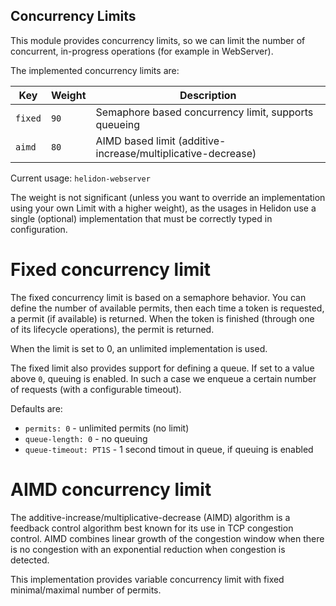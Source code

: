 Concurrency Limits
-----

This module provides concurrency limits, so we can limit the number of concurrent, in-progress operations (for example in WebServer).

The implemented concurrency limits are:

| Key     | Weight | Description                                                  |
|---------|--------|--------------------------------------------------------------|
| `fixed` | `90`   | Semaphore based concurrency limit, supports queueing         |
| `aimd`  | `80`   | AIMD based limit (additive-increase/multiplicative-decrease) |

Current usage: `helidon-webserver`

The weight is not significant (unless you want to override an implementation using your own Limit with a higher weight), as the usages in Helidon use a single (optional) implementation that must be correctly typed in 
configuration.

# Fixed concurrency limit

The fixed concurrency limit is based on a semaphore behavior. 
You can define the number of available permits, then each time a token is requested, a permit (if available) is returned.
When the token is finished (through one of its lifecycle operations), the permit is returned.

When the limit is set to 0, an unlimited implementation is used.

The fixed limit also provides support for defining a queue. If set to a value above `0`, queuing is enabled. In such a case we enqueue a certain number of requests (with a configurable timeout). 

Defaults are:
- `permits: 0` - unlimited permits (no limit)
- `queue-length: 0` - no queuing
- `queue-timeout: PT1S` - 1 second timout in queue, if queuing is enabled

# AIMD concurrency limit

The additive-increase/multiplicative-decrease (AIMD) algorithm is a feedback control algorithm best known for its use in TCP congestion control. AIMD combines linear growth of the congestion window when there is no congestion with an exponential reduction when congestion is detected.

This implementation provides variable concurrency limit with fixed minimal/maximal number of permits.
